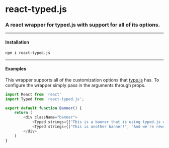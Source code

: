 # react-typed.js

### A react wrapper for typed.js with support for all of its options.

---

#### Installation

```sh
npm i react-typed.js
```

---

#### Examples

This wrapper supports all of the customization options that [type.js](https://github.com/mattboldt/typed.js/) has. To configure the wrapper simply pass in the arguments through props.

```javascript
import React from 'react'
import Typed from 'react-typed.js';

export default function Banner() {
    return (
        <div className="banner">
            <Typed strings={["This is a banner that is using typed.js with the react-typed.js wrapper"]} showCursor={false} loop={false} />
            <Typed strings={["This is another banner!", "And we're rewriting the text! o_0"]} showCursor={true} loop={false} />
        </div>
    )
}


```